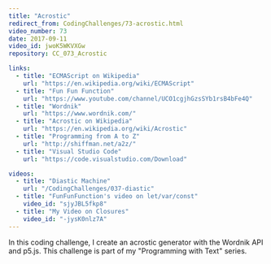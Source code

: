 ```yaml
---
title: "Acrostic"
redirect_from: CodingChallenges/73-acrostic.html
video_number: 73
date: 2017-09-11
video_id: jwoK5WKVXGw
repository: CC_073_Acrostic

links:
  - title: "ECMAScript on Wikipedia"
    url: "https://en.wikipedia.org/wiki/ECMAScript"
  - title: "Fun Fun Function"
    url: "https://www.youtube.com/channel/UCO1cgjhGzsSYb1rsB4bFe4Q"
  - title: "Wordnik"
    url: "https://www.wordnik.com/"
  - title: "Acrostic on Wikipedia"
    url: "https://en.wikipedia.org/wiki/Acrostic"
  - title: "Programming from A to Z"
    url: "http://shiffman.net/a2z/"
  - title: "Visual Studio Code"
    url: "https://code.visualstudio.com/Download"

videos:
  - title: "Diastic Machine"
    url: "/CodingChallenges/037-diastic"
  - title: "FunFunFunction's video on let/var/const"
    video_id: "sjyJBL5fkp8"
  - title: "My Video on Closures"
    video_id: "-jysK0nlz7A"
---
```


In this coding challenge, I create an acrostic generator with the Wordnik API and p5.js. This challenge is part of my "Programming with Text" series.
